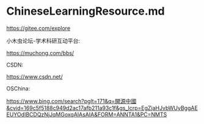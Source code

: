 # ChineseLearningResource.md

https://gitee.com/explore

小木虫论坛-学术科研互动平台:

https://muchong.com/bbs/

CSDN:

https://www.csdn.net/

OSChina:

https://www.bing.com/search?pglt=171&q=開源中國&cvid=169c5f5188c949d2ac17afb211a93c1f&gs_lcrp=EgZjaHJvbWUyBggAEEUYOdIBCDQzNjJqMGoxqAIAsAIA&FORM=ANNTA1&PC=NMTS
